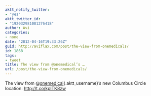 ```yaml
---
aktt_notify_twitter:
- "yes"
aktt_twitter_id:
- "192032981081276418"
author: Avi
categories:
- none
date: "2012-04-16T19:33:26Z"
guid: http://aviflax.com/post/the-view-from-onemedicals/
id: 1868
tags:
- tweet
title: The view from @onemedical’s …
url: /post/the-view-from-onemedicals/
---
```

The view from @[onemedical](http://twitter.com/onemedical){.aktt_username}’s new Columbus Circle location: <a href="http://t.co/kplTK8zw" rel="nofollow">http://t.co/kplTK8zw</a>